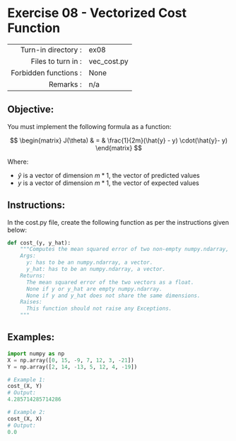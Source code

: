 # Exercise 08 - Vectorized Cost Function

|                         |                    |
| -----------------------:| ------------------ |
|   Turn-in directory :   |  ex08              |
|   Files to turn in :    |  vec_cost.py       |
|   Forbidden functions : |  None              |
|   Remarks :             |  n/a               |

## Objective:
You must implement the following formula as a function:  

$$
\begin{matrix}
J(\theta) &  = & \frac{1}{2m}(\hat{y} - y) \cdot(\hat{y}- y)
\end{matrix}
$$

Where:
- $\hat{y}$ is a vector of dimension $m * 1$, the vector of predicted values
- $y$ is a vector of dimension $m * 1$, the vector of expected values

## Instructions:
In the cost.py file, create the following function as per the instructions given below:
```python
def cost_(y, y_hat):
    """Computes the mean squared error of two non-empty numpy.ndarray, without any for loop. The two arrays must have the same dimensions.
    Args:
      y: has to be an numpy.ndarray, a vector.
      y_hat: has to be an numpy.ndarray, a vector.
    Returns:
      The mean squared error of the two vectors as a float.
      None if y or y_hat are empty numpy.ndarray.
      None if y and y_hat does not share the same dimensions.
    Raises:
      This function should not raise any Exceptions.
    """
```

## Examples:
```python
import numpy as np
X = np.array([0, 15, -9, 7, 12, 3, -21])
Y = np.array([2, 14, -13, 5, 12, 4, -19])

# Example 1:
cost_(X, Y)
# Output:
4.285714285714286

# Example 2:
cost_(X, X)
# Output:
0.0
```